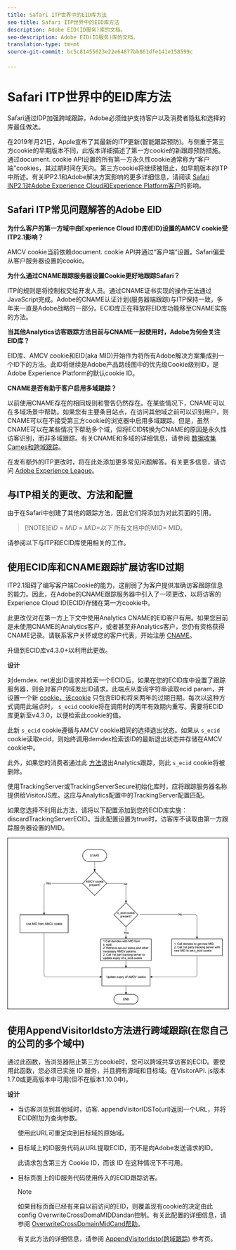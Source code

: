 ```yaml
---
title: Safari ITP世界中的EID库方法
seo-title: Safari ITP世界中的EID库方法
description: Adobe EID(ID服务)库的文档。
seo-description: Adobe EID(ID服务)库的文档。
translation-type: tm+mt
source-git-commit: bc5c81455023e22e64877bb861dfe141e158599c

---
```



# Safari ITP世界中的EID库方法

Safari通过IDP加强跨域跟踪，Adobe必须维护支持客户以及消费者隐私和选择的库最佳做法。

在2019年月21日，Apple宣布了其最新的ITP更新(智能跟踪预防)。与侧重于第三方cookie的早期版本不同，此版本详细描述了第一方cookie的新跟踪预防措施。通过document. cookie API设置的所有第一方永久性cookie通常称为“客户端”cookies，其过期时间在天内。第三方cookie将继续被阻止，如早期版本的ITP中所述。有关IPP2.1和Adobe解决方案影响的更多详细信息，请阅读 [Safari INP2.1对Adobe Experience Cloud和Experience Platform客户](https://medium.com/adobetech/safari-itp-2-1-impact-on-adobe-experience-cloud-customers-9439cecb55ac)的影响。

## Safari ITP常见问题解答的Adobe EID

**为什么客户的第一方域中由Experience Cloud ID库(EID)设置的AMCV cookie受ITP2.1影响？**

AMCV cookie当前依赖document. cookie API并通过“客户端”设置。Safari偏爱从客户服务器设置的cookie。

**为什么通过CNAME跟踪服务器设置Cookie更好地跟踪Safari？**

ITP的规则是将控制权交给开发人员。通过CNAME证书实现的操作无法通过JavaScript完成。Adobe的CNAME认证计划(服务器端跟踪)与ITP保持一致，多年来一直是Adobe战略的一部分。ECID库正在释放将EID库功能移至CNAME实施的方法。

**当其他Analytics访客跟踪方法目前与CNAME一起使用时，Adobe为何会关注EID库？**

EID库、AMCV cookie和EID(aka MID)开始作为将所有Adobe解决方案集成到一个ID下的方法。此ID将继续是Adobe产品路线图中的优先级Cookie级别ID，是Adobe Experience Platform的默认cookie ID。

**CNAME是否有助于客户启用多域跟踪？**

以前使用CNAME存在的相同规则和警告仍然存在。在某些情况下，CNAME可以在多域场景中帮助。如果您有主要条目站点，在访问其他域之前可以识别用户，则CNAME可以在不接受第三方cookie的浏览器中启用多域跟踪。但是，虽然CNAME可以在某些情况下帮助多个域，但将ECID转换为CNAME的原因是永久性访客识别，而非多域跟踪。有关CNAME和多域的详细信息，请参阅 [数据收集Cames和跨域跟踪](/help/reference/analytics-reference/cname.md)。

在发布额外的ITP更改时，将在此处添加更多常见问题解答。有关更多信息，请访问 [Adobe Experience League](https://experienceleague.adobe.com/#recommended/solutions/analytics)。

## 与ITP相关的更改、方法和配置

由于在Safari中创建了其他的跟踪方法，因此它们将添加为对此页面的引用。

>[!NOTE]*EID* = *MID* = *MID=以下* 所有文档中的MID= MID。

请参阅以下与ITP和ECID库使用相关的工作。

## 使用ECID库和CNAME跟踪扩展访客ID过期

ITP2.1阻碍了编写客户端Cookie的能力，这削弱了为客户提供准确访客跟踪信息的能力。因此，在Adobe的CNAME跟踪服务器中引入了一项更改，以将访客的Experience Cloud ID(ECID)存储在第一方cookie中。

此更改仅对在第一方上下文中使用Analytics CNAME的EID客户有用。如果您目前是未使用CNAME的Analytics客户，或者甚至非Analytics客户，您仍有资格获得CNAME记录。请联系客户关怀或您的客户代表，开始注册 [CNAME](https://marketing.adobe.com/resources/help/en_US/whitepapers/first_party_cookies/adobe_managed_cert_pgm.html)。

升级到ECID库v4.3.0+以利用此更改。

**设计**

对demdex. net发出ID请求并检索一个ECID后，如果在您的ECID库中设置了跟踪服务器，则会对客户的域发出ID请求。此端点从查询字符串读取ecid param，并设置一个新 [cookie，该cookie](/help/introduction/cookies.md) 只包含EID和将来两年的过期日期。每次以这种方式调用此端点时， `s_ecid` cookie将在调用时的两年有效期内重写。需要将ECID库更新至v4.3.0，以便检索此cookie的值。

此新 `s_ecid` cookie遵循与AMCV cookie相同的选择退出状态。如果从 `s_ecid` cookie读取ecid，则始终调用demdex检索该ID的最新退出状态并存储在AMCV cookie中。

此外，如果您的消费者通过此 [方法](https://marketing.adobe.com/resources/help/en_US/sc/implement/opt_out_link.html)退出Analytics跟踪，则此 `s_ecid` cookie将被删除。

使用TrackingServer或TrackingServerSecure初始化库时，应将跟踪服务器名称提供给VisitorJS库。这应与Analytics配置中的TrackingServer配置匹配。

如果您选择不利用此方法，请将以下配置添加到您的ECID库实施：discardTrackingServerECID。当此配置设置为true时，访客库不读取由第一方跟踪服务器设置的MID。

![](assets/itp-proposal-v1.png)

## 使用AppendVisitorIdsto方法进行跨域跟踪(在您自己的公司的多个域中)

通过此函数，当浏览器阻止第三方cookie时，您可以跨域共享访客的ECID。要使用此函数，您必须已实施 ID 服务，并且拥有源域和目标域。在VisitorAPI. js版本1.7.0或更高版本中可用(但不在版本1.10.0中)。

**设计**

* 当访客浏览到其他域时，访客. appendVisitorIDSTo(url)返回一个URL，并将ECID附加为查询参数。

   使用此URL可重定向到目标域的原始域。

* 目标域上的ID服务代码从URL提取ECID，而不是向Adobe发送请求的ID。

   此请求包含第三方 Cookie ID，而该 ID 在这种情况下不可用。

* 目标页面上的ID服务代码使用传入的ECID跟踪访客。

   >[!NOTE]
   >如果目标页面已经有来自以前访问的EID，则覆盖现有cookie的决定由此config OverwriteCrossDomaMIDDandan控制。有关此配置的详细信息，请参阅 [OverwriteCrossDomainMidCand帮助](/help/library/function-vars/overwrite-visitor-id.md)。
   >
   >有关此方法的详细信息，请参阅 [AppendVisitorIdsto(跨域跟踪)](/help/library/get-set/appendvisitorid.md) 参考页。
